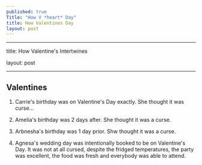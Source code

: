 ```yaml
---
published: true
Title: "How V *heart* Day"
title: How Valentines Day
layout: post
---
```






---

title: How Valentine's Intertwines

layout: post

---

## Valentines

1. Carrie's birthday was on Valentine's Day exactly.  She thought it was curse...

1. Amelia's birthday was 2 days after.  She thought it was a curse.

1. Arbnesha's birthday was 1 day prior. Shw thought it was a curse.

1. Agnesa's wedding day was intentionally booked to be on Valentine's Day.  It was not at all cursed, despite the fridged temperatures, the party was excellent, the food was fresh and everybody was able to attend.
